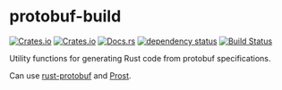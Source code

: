 # protobuf-build


[![Crates.io][cr-svg]][cr-url]
[![Crates.io][cv-svg]][cr-url]
[![Docs.rs][dv-svg]][dv-url]
[![dependency status][dep-svg]][dep-rs]
[![Build Status][tv-svg]][tv-url]

 [cr-svg]: https://img.shields.io/crates/d/protobuf-build.svg
 [cr-url]: https://crates.io/crates/protobuf-build
 [cv-svg]: https://img.shields.io/crates/v/protobuf-build.svg
 [dv-svg]: https://docs.rs/protobuf-build/badge.svg
 [dv-url]: https://docs.rs/protobuf-build
 [tv-svg]: https://travis-ci.org/tikv/protobuf-build.svg?branch=master
 [tv-url]: https://travis-ci.org/tikv/protobuf-build
 [dep-rs]: https://deps.rs/repo/github/tikv/protobuf-build
 [dep-svg]: https://deps.rs/repo/github/tikv/protobuf-build/status.svg

Utility functions for generating Rust code from protobuf specifications.

Can use [rust-protobuf](https://github.com/stepancheg/rust-protobuf) and
[Prost](https://github.com/danburkert/prost).
